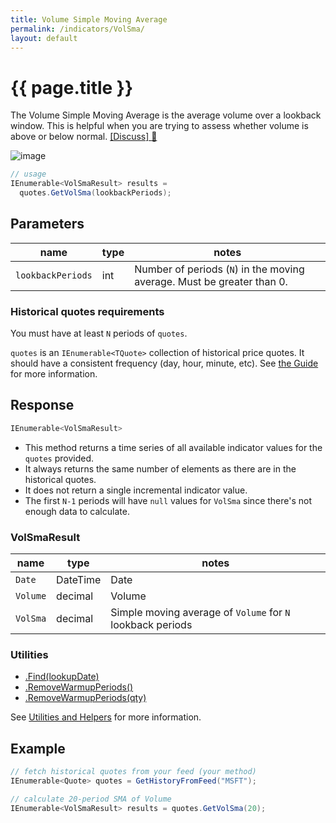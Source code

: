 ```yaml
---
title: Volume Simple Moving Average
permalink: /indicators/VolSma/
layout: default
---
```


# {{ page.title }}

The Volume Simple Moving Average is the average volume over a lookback window.  This is helpful when you are trying to assess whether volume is above or below normal.
[[Discuss] :speech_balloon:]({{site.github.repository_url}}/discussions/230 "Community discussion about this indicator")

![image]({{site.baseurl}}/assets/charts/VolSma.png)

```csharp
// usage
IEnumerable<VolSmaResult> results =
  quotes.GetVolSma(lookbackPeriods);  
```

## Parameters

| name | type | notes
| -- |-- |--
| `lookbackPeriods` | int | Number of periods (`N`) in the moving average.  Must be greater than 0.

### Historical quotes requirements

You must have at least `N` periods of `quotes`.

`quotes` is an `IEnumerable<TQuote>` collection of historical price quotes.  It should have a consistent frequency (day, hour, minute, etc).  See [the Guide]({{site.baseurl}}/guide#historical-quotes) for more information.

## Response

```csharp
IEnumerable<VolSmaResult>
```

- This method returns a time series of all available indicator values for the `quotes` provided.
- It always returns the same number of elements as there are in the historical quotes.
- It does not return a single incremental indicator value.
- The first `N-1` periods will have `null` values for `VolSma` since there's not enough data to calculate.

### VolSmaResult

| name | type | notes
| -- |-- |--
| `Date` | DateTime | Date
| `Volume` | decimal | Volume
| `VolSma` | decimal | Simple moving average of `Volume` for `N` lookback periods

### Utilities

- [.Find(lookupDate)]({{site.baseurl}}/utilities#find-indicator-result-by-date)
- [.RemoveWarmupPeriods()]({{site.baseurl}}/utilities#remove-warmup-periods)
- [.RemoveWarmupPeriods(qty)]({{site.baseurl}}/utilities#remove-warmup-periods)

See [Utilities and Helpers]({{site.baseurl}}/utilities#utilities-for-indicator-results) for more information.

## Example

```csharp
// fetch historical quotes from your feed (your method)
IEnumerable<Quote> quotes = GetHistoryFromFeed("MSFT");

// calculate 20-period SMA of Volume
IEnumerable<VolSmaResult> results = quotes.GetVolSma(20);
```
